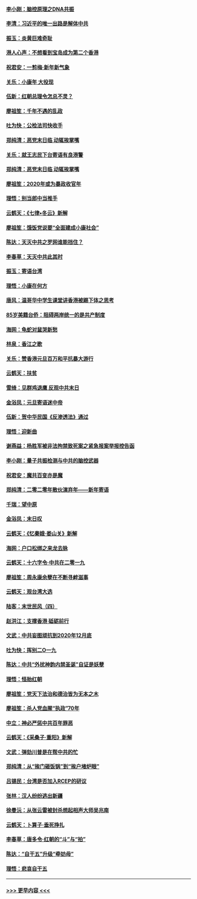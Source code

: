 #### [李小刚：脑控原理之DNA共振](../pages/nsc993/n11780962.md?t=01101202) 
#### [李清：习近平的唯一出路是解体中共](../pages/nsc993/n11780866.md?t=01101202) 
#### [振玉：炎黄巨难奇耻](../pages/nsc993/n11779632.md?t=01101202) 
#### [港人心声：不想看到宝岛成为第二个香港](../pages/nsc993/n11778817.md?t=01101202) 
#### [祝君安：一剪梅‧新年新气象](../pages/nsc993/n11776340.md?t=01101202) 
#### [关乐：小康年 大役现](../pages/nsc993/n11774213.md?t=01101202) 
#### [伍新：红朝总理令怎总不灵？](../pages/nsc993/n11770813.md?t=01101202) 
#### [廖祖笙：千年不遇的乱政](../pages/nsc993/n11770373.md?t=01101202) 
#### [吐为快：公检法司快收手](../pages/nsc993/n11770359.md?t=01101202) 
#### [郑纯清：恶党末日临 动辄挨掌嘴](../pages/nsc993/n11769912.md?t=01101202) 
#### [关乐：就王志民下台寄语有良港警](../pages/nsc993/n11769903.md?t=01101202) 
#### [郑纯清：恶党末日临 动辄挨掌嘴](../pages/nsc993/n11769356.md?t=01101202) 
#### [廖祖笙：2020年或为暴政收官年](../pages/nsc993/n11768216.md?t=01101202) 
#### [理悟：别当郎中当推手](../pages/nsc993/n11768243.md?t=01101202) 
#### [云鹤天：《七律▪冬云》新解](../pages/nsc993/n11768204.md?t=01101202) 
#### [廖祖笙：饿饭党说要“全面建成小康社会”](../pages/nsc993/n11767482.md?t=01101202) 
#### [陈达：天灭中共之罗网谁能挡住？](../pages/nsc993/n11767465.md?t=01101202) 
#### [李春草：天灭中共此其时](../pages/nsc993/n11767452.md?t=01101202) 
#### [振玉：寄语台湾](../pages/nsc993/n11767432.md?t=01101202) 
#### [理悟：小康在何方](../pages/nsc993/n11767394.md?t=01101202) 
#### [唐风：温哥华中学生课堂讲香港被踢下体之思考](../pages/nsc993/n11766848.md?t=01101202) 
#### [85岁美籍台侨：阻碍两岸统一的是共产制度](../pages/nsc993/n11765043.md?t=01101202) 
#### [海网：龟蛇对鼠哭新愁](../pages/nsc993/n11764895.md?t=01101202) 
#### [林泉：香江之歌](../pages/nsc993/n11764415.md?t=01101202) 
#### [关乐：赞香港元旦百万和平抗暴大游行](../pages/nsc993/n11764382.md?t=01101202) 
#### [云鹤天：扶贫](../pages/nsc993/n11764245.md?t=01101202) 
#### [雪绮：见群鸡退鹰  反观中共末日](../pages/nsc993/n11762112.md?t=01101202) 
#### [金浴凤：元旦寄语迷中帝](../pages/nsc993/n11761788.md?t=01101202) 
#### [伍新：贺中华民国《反渗透法》通过](../pages/nsc993/n11761994.md?t=01101202) 
#### [理悟：迎新曲](../pages/nsc993/n11761152.md?t=01101202) 
#### [谢燕益：杨胜军被非法拘禁致死案之紧急报案举报控告函](../pages/nsc993/n11756134.md?t=01101202) 
#### [李小刚：量子共振检测与中共的脑控武器](../pages/nsc993/n11754518.md?t=01101202) 
#### [祝君安：魔共百变亦是魔](../pages/nsc993/n11754469.md?t=01101202) 
#### [郑纯清：二零二零年散伙演弃年——新年寄语](../pages/nsc993/n11754195.md?t=01101202) 
#### [千瑞：望中原](../pages/nsc993/n11754159.md?t=01101202) 
#### [金浴凤：末日叹](../pages/nsc993/n11752359.md?t=01101202) 
#### [云鹤天：《忆秦娥‧娄山关》新解](../pages/nsc993/n11752348.md?t=01101202) 
#### [海网：户口松绑之来龙去脉](../pages/nsc993/n11752328.md?t=01101202) 
#### [云鹤天：十六字令‧中共在二零一九](../pages/nsc993/n11752305.md?t=01101202) 
#### [廖祖笙：周永康余孽在不断寻衅滋事](../pages/nsc993/n11751013.md?t=01101202) 
#### [云鹤天：观台湾大选](../pages/nsc993/n11751007.md?t=01101202) 
#### [陆客：末世民风（四）](../pages/nsc993/n11749203.md?t=01101202) 
#### [赵洪江：支撑香港 砥砺前行](../pages/nsc993/n11748482.md?t=01101202) 
#### [文武：中共妄图顽抗到2020年12月底](../pages/nsc993/n11748446.md?t=01101202) 
#### [吐为快：挥别二O一九](../pages/nsc993/n11748411.md?t=01101202) 
#### [陈达：中共“外扰神韵内禁圣诞”自证是妖孽](../pages/nsc993/n11748226.md?t=01101202) 
#### [理悟：怪胎红朝](../pages/nsc993/n11748206.md?t=01101202) 
#### [廖祖笙：党天下法治和德治皆为无本之木](../pages/nsc993/n11748135.md?t=01101202) 
#### [廖祖笙：杀人党血腥“执政”70年](../pages/nsc993/n11745144.md?t=01101202) 
#### [中立：神必严惩中共百年罪恶](../pages/nsc993/n11744970.md?t=01101202) 
#### [云鹤天：《采桑子‧重阳》新解](../pages/nsc993/n11744948.md?t=01101202) 
#### [文武：弹劾川普是在帮中共的忙](../pages/nsc993/n11744758.md?t=01101202) 
#### [郑纯清：从“挨门砸饭锅”到“挨户堵炉眼”](../pages/nsc993/n11744745.md?t=01101202) 
#### [吕锡民：台湾是否加入RCEP的研议](../pages/nsc993/n11744701.md?t=01101202) 
#### [张林：汉人纷纷逃出新疆](../pages/nsc993/n11743530.md?t=01101202) 
#### [徐曼沅：从张云雷被封杀想起相声大师吴兆南](../pages/nsc993/n11741816.md?t=01101202) 
#### [云鹤天：卜算子‧垂死挣扎](../pages/nsc993/n11739956.md?t=01101202) 
#### [李春草：唐多令‧红朝的“斗”与“拍”](../pages/nsc993/n11739830.md?t=01101202) 
#### [陈达：“自干五”升级“牵妨母”](../pages/nsc993/n11739724.md?t=01101202) 
#### [理悟：悲哀自干五](../pages/nsc993/n11739547.md?t=01101202) 

----
#### [ >>> 更早内容 <<< ](../indexes/nsc993-earlier.md)
